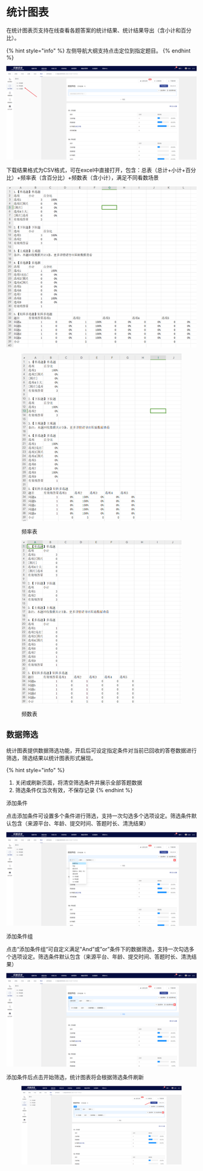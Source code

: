 # 统计图表

在统计图表页支持在线查看各题答案的统计结果、统计结果导出（含小计和百分比）。

{% hint style="info" %}
左侧导航大纲支持点击定位到指定题目。
{% endhint %}

![统计图表](../../../.gitbook/assets/Snipaste_2023-10-08_15-15-37.png)

下载结果格式为CSV格式，可在excel中直接打开，包含：总表（总计+小计+百分比）+频率表（含百分比）+频数表（含小计），满足不同看数场景

![总表](../../../.gitbook/assets/Snipaste_2023-10-08_15-17-48.png)

<figure><img src="../../../.gitbook/assets/Snipaste_2023-10-08_15-20-43.png" alt=""><figcaption><p>频率表</p></figcaption></figure>

<figure><img src="../../../.gitbook/assets/Snipaste_2023-10-08_15-21-30.png" alt=""><figcaption><p>频数表</p></figcaption></figure>

## 数据筛选

统计图表提供数据筛选功能，开启后可设定指定条件对当前已回收的答卷数据进行筛选，筛选结果以统计图表形式展现。

{% hint style="info" %}
1. 关闭或刷新页面，将清空筛选条件并展示全部答题数据&#x20;
2. 筛选条件仅当次有效，不保存记录
{% endhint %}

添加条件

点击添加条件可设置多个条件进行筛选，支持一次勾选多个选项设定。筛选条件默认包含（来源平台、年龄、提交时间、答题时长、清洗结果）

![在统计图表页启用数据筛选](../../../.gitbook/assets/Snipaste_2023-10-08_15-29-22.png)

添加条件组

点击“添加条件组“可自定义满足"And”或”or”条件下的数据筛选，支持一次勾选多个选项设定。筛选条件默认包含（来源平台、年龄、提交时间、答题时长、清洗结果）

![点击“设置规则”显示弹窗](../../../.gitbook/assets/Snipaste_2023-10-08_15-36-25.png)

添加条件后点击开始筛选，统计图表将会根据筛选条件刷新&#x20;

<figure><img src="../../../.gitbook/assets/Snipaste_2023-10-08_15-38-12.png" alt=""><figcaption></figcaption></figure>

